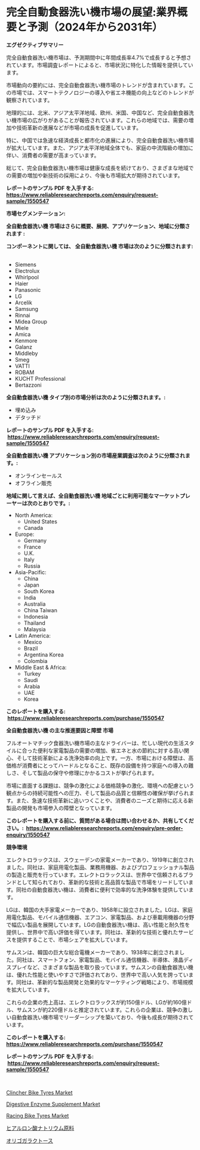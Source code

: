 <p><h1>完全自動食器洗い機市場の展望:業界概要と予測（2024年から2031年）</h1></p><p><strong>エグゼクティブサマリー</strong></p>
<p><p>完全自動食器洗い機市場は、予測期間中に年間成長率4.7%で成長すると予想されています。市場調査レポートによると、市場状況に特化した情報を提供しています。</p><p>市場動向の要約には、完全自動食器洗い機市場のトレンドが含まれています。この市場では、スマートテクノロジーの導入や省エネ機能の向上などのトレンドが観察されています。</p><p>地理的には、北米、アジア太平洋地域、欧州、米国、中国など、完全自動食器洗い機市場の広がりがあることが報告されています。これらの地域では、需要の増加や技術革新の進展などが市場の成長を促進しています。</p><p>特に、中国では急速な経済成長と都市化の進展により、完全自動食器洗い機市場が拡大しています。また、アジア太平洋地域全体でも、家庭の中流階級の増加に伴い、消費者の需要が高まっています。</p><p>総じて、完全自動食器洗い機市場は健康な成長を続けており、さまざまな地域での需要の増加や新技術の採用により、今後も市場拡大が期待されています。</p></p>
<p><strong>レポートのサンプル PDF を入手する: <a href="https://www.reliableresearchreports.com/enquiry/request-sample/1550547">https://www.reliableresearchreports.com/enquiry/request-sample/1550547</a></strong></p>
<p><strong>市場セグメンテーション:</strong></p>
<p><strong> 全自動食器洗い機 市場はさらに概要、展開、アプリケーション、地域に分類されます :</strong></p>
<p><strong>コンポーネントに関しては、 全自動食器洗い機 市場は次のように分類されます: &nbsp;</strong></p>
<p><ul><li>Siemens</li><li>Electrolux</li><li>Whirlpool</li><li>Haier</li><li>Panasonic</li><li>LG</li><li>Arcelik</li><li>Samsung</li><li>Rinnai</li><li>Midea Group</li><li>Miele</li><li>Amica</li><li>Kenmore</li><li>Galanz</li><li>Middleby</li><li>Smeg</li><li>VATTI</li><li>ROBAM</li><li>KUCHT Professional</li><li>Bertazzoni</li></ul></p>
<p><strong> 全自動食器洗い機 タイプ別の市場分析は次のように分類されます。:</strong></p>
<p><ul><li>埋め込み</li><li>デタッチド</li></ul></p>
<p><strong>レポートのサンプル PDF を入手する: &nbsp;<a href="https://www.reliableresearchreports.com/enquiry/request-sample/1550547">https://www.reliableresearchreports.com/enquiry/request-sample/1550547</a></strong></p>
<p><strong> 全自動食器洗い機 アプリケーション別の市場産業調査は次のように分類されます。:</strong></p>
<p><ul><li>オンラインセールス</li><li>オフライン販売</li></ul></p>
<p><strong>地域に関して言えば、全自動食器洗い機 地域ごとに利用可能なマーケットプレーヤーは次のとおりです。:</strong></p>
<p><ul>
    <li>
        North America:
        <ul>
            <li>United States</li>
            <li>Canada</li>
        </ul>
    </li>
    <li>
        Europe:
        <ul>
            <li>Germany</li>
            <li>France</li>
            <li>U.K.</li>
            <li>Italy</li>
            <li>Russia</li>
        </ul>
    </li>
    <li>
        Asia-Pacific:
        <ul>
            <li>China</li>
            <li>Japan</li>
            <li>South Korea</li>
            <li>India</li>
            <li>Australia</li>
            <li>China Taiwan</li>
            <li>Indonesia</li>
            <li>Thailand</li>
            <li>Malaysia</li>
        </ul>
    </li>
    <li>
        Latin America:
        <ul>
            <li>Mexico</li>
            <li>Brazil</li>
            <li>Argentina Korea</li>
            <li>Colombia</li>
        </ul>
    </li>
    <li>
        Middle East & Africa:
        <ul>
            <li>Turkey</li>
            <li>Saudi</li>
            <li>Arabia</li>
            <li>UAE</li>
            <li>Korea</li>
        </ul>
    </li>
    </ul></p>
<p><strong>このレポートを購入する: &nbsp;<a href="https://www.reliableresearchreports.com/purchase/1550547">https://www.reliableresearchreports.com/purchase/1550547</a></strong></p>
<p><strong>全自動食器洗い機 の主な推進要因と障壁 市場</strong></p>
<p><p>フルオートマチック食器洗い機市場の主なドライバーは、忙しい現代の生活スタイルに合った便利な家電製品の需要の増加、省エネと水の節約に対する高い関心、そして技術革新による洗浄効率の向上です。一方、市場における障壁は、高価格が消費者にとってハードルとなること、既存の設備を持つ家庭への導入の難しさ、そして製品の保守や修理にかかるコストが挙げられます。</p><p>市場に直面する課題は、競争の激化による価格競争の激化、環境への配慮という観点からの持続可能性への圧力、そして製品の品質と信頼性の確保が挙げられます。また、急速な技術革新に追いつくことや、消費者のニーズと期待に応える新製品の開発も市場参入の障壁となっています。</p></p>
<p><strong>このレポートを購入する前に、質問がある場合は問い合わせるか、共有してください。:&nbsp; <a href="https://www.reliableresearchreports.com/enquiry/pre-order-enquiry/1550547">https://www.reliableresearchreports.com/enquiry/pre-order-enquiry/1550547</a></strong></p>
<p><strong>競争環境</strong></p>
<p><p>エレクトロラックスは、スウェーデンの家電メーカーであり、1919年に創立されました。同社は、家庭用電化製品、業務用機器、およびプロフェッショナル製品の製造と販売を行っています。エレクトロラックスは、世界中で信頼されるブランドとして知られており、革新的な技術と高品質な製品で市場をリードしています。同社の自動食器洗い機は、消費者に便利で効率的な洗浄体験を提供しています。</p><p>LGは、韓国の大手家電メーカーであり、1958年に設立されました。LGは、家庭用電化製品、モバイル通信機器、エアコン、家電製品、および車載用機器の分野で幅広い製品を展開しています。LGの自動食器洗い機は、高い性能と耐久性を提供し、世界中で高い評価を得ています。同社は、革新的な技術と優れたサービスを提供することで、市場シェアを拡大しています。</p><p>サムスンは、韓国の巨大な総合電機メーカーであり、1938年に創立されました。同社は、スマートフォン、家電製品、モバイル通信機器、半導体、液晶ディスプレイなど、さまざまな製品を取り扱っています。サムスンの自動食器洗い機は、優れた性能と使いやすさで評価されており、世界中で高い人気を誇っています。同社は、革新的な製品開発と効果的なマーケティング戦略により、市場規模を拡大しています。</p><p>これらの企業の売上高は、エレクトロラックスが約150億ドル、LGが約160億ドル、サムスンが約220億ドルと推定されています。これらの企業は、競争の激しい自動食器洗い機市場でリーダーシップを築いており、今後も成長が期待されています。</p></p>
<p><strong>このレポートを購入する: &nbsp; <a href="https://www.reliableresearchreports.com/purchase/1550547">https://www.reliableresearchreports.com/purchase/1550547</a></strong></p>
<p><strong>レポートのサンプル PDF を入手する: &nbsp;<a href="https://www.reliableresearchreports.com/enquiry/request-sample/1550547">https://www.reliableresearchreports.com/enquiry/request-sample/1550547</a></strong><strong></strong></p>
<p>&nbsp;</p>
<p><p><a href="https://github.com/luckyshygirl/Market-Research-Report-List-3/blob/main/clincher-bike-tyres-market.md">Clincher Bike Tyres Market</a></p><p><a href="https://issuu.com/reportprime-2/docs/digestive-enzyme-supplement-market-size-2030.pptx">Digestive Enzyme Supplement Market</a></p><p><a href="https://github.com/vimar16th/Market-Research-Report-List-3/blob/main/racing-bike-tyres-market.md">Racing Bike Tyres Market</a></p><p><a href="https://github.com/zjkmgcs938405/Market-Research-Report-List-1/blob/main/78034606686.md">ヒアルロン酸ナトリウム原料</a></p><p><a href="https://github.com/schmahlson/Market-Research-Report-List-1/blob/main/30536946689.md">オリゴガラクトース</a></p></p>